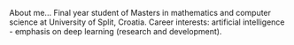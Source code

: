 About me...
Final year student of Masters in mathematics and computer science at University of Split, Croatia.
Career interests: artificial intelligence - emphasis on deep learning (research and development).
<!--
**mcoric96/mcoric96** is a ✨ _special_ ✨ repository because its `README.md` (this file) appears on your GitHub profile.

- 🔭 I’m currently working at Ericsson Nikola Tesla (part-time, student internship)
- 🌱 Capabilities: mathematics (Bachelor degree), programming (Python, C#, R), algorithms, machine learning
- 👯 Masters thesis: Deep generative models
- 📫 How to reach me: LinkedIn - https://hr.linkedin.com/in/mate-%C4%87ori%C4%87
